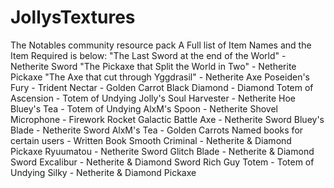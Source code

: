 # JollysTextures
The Notables community resource pack
A Full list of Item Names and the Item Required is below:
"The Last Sword at the end of the World" - Netherite Sword
"The Pickaxe that Split the World in Two" - Netherite Pickaxe
"The Axe that cut through Yggdrasil" - Netherite Axe
Poseiden's Fury - Trident
Nectar - Golden Carrot
Black Diamond - Diamond
Totem of Ascension - Totem of Undying
Jolly's Soul Harvester - Netherite Hoe
Bluey's Tea - Totem of Undying
AlxM's Spoon - Netherite Shovel
Microphone - Firework Rocket
Galactic Battle Axe - Netherite Sword
Bluey's Blade - Netherite Sword
AlxM's Tea - Golden Carrots
Named books for certain users - Written Book
Smooth Criminal - Netherite & Diamond Pickaxe
Ryuumatou - Netherite Sword
Glitch Blade - Netherite & Diamond Sword
Excalibur - Netherite & Diamond Sword
Rich Guy Totem - Totem of Undying
Silky - Netherite & Diamond Pickaxe 
